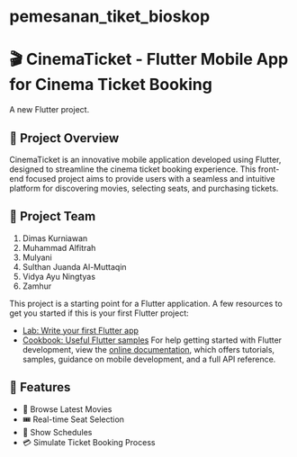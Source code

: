 # pemesanan_tiket_bioskop
# 🎬 CinemaTicket - Flutter Mobile App for Cinema Ticket Booking

A new Flutter project.
## 📝 **Project Overview**
CinemaTicket is an innovative mobile application developed using Flutter, designed to streamline the cinema ticket booking experience. This front-end focused project aims to provide users with a seamless and intuitive platform for discovering movies, selecting seats, and purchasing tickets.

## 👥 **Project Team**
1. Dimas Kurniawan
2. Muhammad Alfitrah
3. Mulyani
4. Sulthan Juanda Al-Muttaqin
5. Vidya Ayu Ningtyas
6. Zamhur

This project is a starting point for a Flutter application.
A few resources to get you started if this is your first Flutter project:
- [Lab: Write your first Flutter app](https://docs.flutter.dev/get-started/codelab)
- [Cookbook: Useful Flutter samples](https://docs.flutter.dev/cookbook)
For help getting started with Flutter development, view the
[online documentation](https://docs.flutter.dev/), which offers tutorials,
samples, guidance on mobile development, and a full API reference.
## 🚀 **Features**
- 🎥 Browse Latest Movies
- 🎟️ Real-time Seat Selection
- 📅 Show Schedules
- 💳 Simulate Ticket Booking Process
